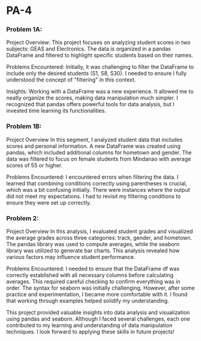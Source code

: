 # PA-4 

### Problem 1A:
Project Overview:
This project focuses on analyzing student scores in two subjects: GEAS and Electronics. The data is organized in a pandas DataFrame and filtered to highlight specific students based on their names.

Problems Encountered:
Initially, it was challenging to filter the DataFrame to include only the desired students (S1, S8, S30). I needed to ensure I fully understood the concept of "filtering" in this context.

Insights:
Working with a DataFrame was a new experience. It allowed me to neatly organize the scores, making data manipulation much simpler. I recognized that pandas offers powerful tools for data analysis, but I invested time learning its functionalities.

### Problem 1B:
Project Overview
In this segment, I analyzed student data that includes scores and personal information. A new DataFrame was created using pandas, which included additional columns for hometown and gender. The data was filtered to focus on female students from Mindanao with average scores of 55 or higher.

Problems Encountered:
I encountered errors when filtering the data. I learned that combining conditions correctly using parentheses is crucial, which was a bit confusing initially.
There were instances where the output did not meet my expectations. I had to revisit my filtering conditions to ensure they were set up correctly.

### Problem 2:
Project Overview
In this analysis, I evaluated student grades and visualized the average grades across three categories: track, gender, and hometown. The pandas library was used to compute averages, while the seaborn library was utilized to generate bar charts. This analysis revealed how various factors may influence student performance.

Problems Encountered:
I needed to ensure that the DataFrame df was correctly established with all necessary columns before calculating averages. This required careful checking to confirm everything was in order.
The syntax for seaborn was initially challenging. However, after some practice and experimentation, I became more comfortable with it. I found that working through examples helped solidify my understanding.



This project provided valuable insights into data analysis and visualization using pandas and seaborn. Although I faced several challenges, each one contributed to my learning and understanding of data manipulation techniques. I look forward to applying these skills in future projects!

